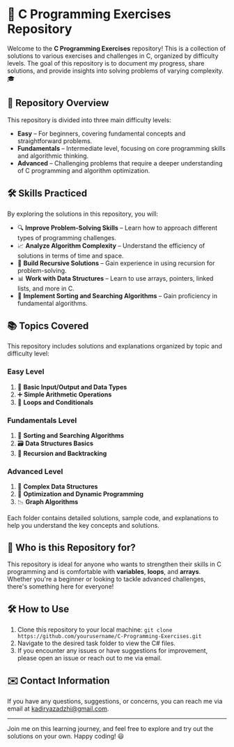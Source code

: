 # 📘 C Programming Exercises Repository

Welcome to the **C Programming Exercises** repository! This is a collection of solutions to various exercises and challenges in C, organized by difficulty levels. The goal of this repository is to document my progress, share solutions, and provide insights into solving problems of varying complexity. 🎓

## 🌟 Repository Overview

This repository is divided into three main difficulty levels:

- **Easy** – For beginners, covering fundamental concepts and straightforward problems.
- **Fundamentals** – Intermediate level, focusing on core programming skills and algorithmic thinking.
- **Advanced** – Challenging problems that require a deeper understanding of C programming and algorithm optimization.

## 🛠️ Skills Practiced

By exploring the solutions in this repository, you will:

- 🔍 **Improve Problem-Solving Skills** – Learn how to approach different types of programming challenges.
- 📈 **Analyze Algorithm Complexity** – Understand the efficiency of solutions in terms of time and space.
- 🔂 **Build Recursive Solutions** – Gain experience in using recursion for problem-solving.
- 📊 **Work with Data Structures** – Learn to use arrays, pointers, linked lists, and more in C.
- 🧠 **Implement Sorting and Searching Algorithms** – Gain proficiency in fundamental algorithms.

## 📚 Topics Covered

This repository includes solutions and explanations organized by topic and difficulty level:

### Easy Level
1. 📝 **Basic Input/Output and Data Types**
2. ➕ **Simple Arithmetic Operations**
3. 🔄 **Loops and Conditionals**

### Fundamentals Level
1. 🔀 **Sorting and Searching Algorithms**
2. 🗃️ **Data Structures Basics**
3. 🧩 **Recursion and Backtracking**

### Advanced Level
1. 📐 **Complex Data Structures**
2. 🚀 **Optimization and Dynamic Programming**
3. 📉 **Graph Algorithms**

Each folder contains detailed solutions, sample code, and explanations to help you understand the key concepts and solutions.

## 🎯 Who is this Repository for?

This repository is ideal for anyone who wants to strengthen their skills in C programming and is comfortable with **variables**, **loops**, and **arrays**. Whether you're a beginner or looking to tackle advanced challenges, there's something here for everyone!

## 🛠️ How to Use

1. Clone this repository to your local machine:
   ```git clone https://github.com/yourusername/C-Programming-Exercises.git```
2. Navigate to the desired task folder to view the C# files.
3. If you encounter any issues or have suggestions for improvement, please open an issue or reach out to me via email.

## ✉️ Contact Information
If you have any questions, suggestions, or concerns, you can reach me via email at kadiryazadzhi@gmail.com.

---

Join me on this learning journey, and feel free to explore and try out the solutions on your own. Happy coding! 😃
